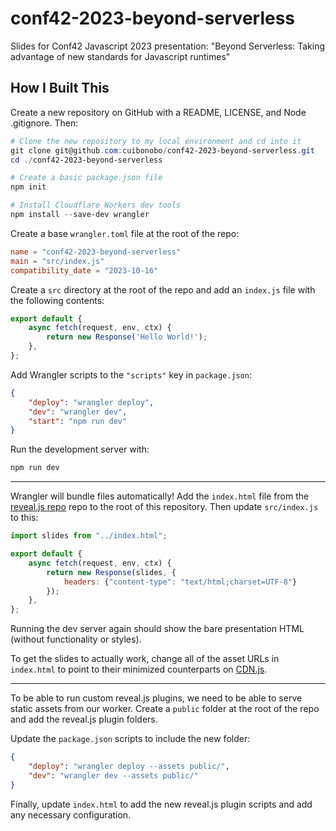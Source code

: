 # conf42-2023-beyond-serverless
Slides for Conf42 Javascript 2023 presentation: "Beyond Serverless: Taking advantage of new standards for Javascript runtimes"

## How I Built This
Create a new repository on GitHub with a README, LICENSE, and Node .gitignore. Then:
```powershell
# Clone the new repository to my local environment and cd into it
git clone git@github.com:cuibonobo/conf42-2023-beyond-serverless.git
cd ./conf42-2023-beyond-serverless

# Create a basic package.json file
npm init

# Install Cloudflare Workers dev tools
npm install --save-dev wrangler
```

Create a base `wrangler.toml` file at the root of the repo:
```toml
name = "conf42-2023-beyond-serverless"
main = "src/index.js"
compatibility_date = "2023-10-16"
```

Create a `src` directory at the root of the repo and add an `index.js` file with the following contents:
```javascript
export default {
	async fetch(request, env, ctx) {
		return new Response('Hello World!');
	},
};
```

Add Wrangler scripts to the `"scripts"` key in `package.json`:
```json
{
    "deploy": "wrangler deploy",
    "dev": "wrangler dev",
    "start": "npm run dev"
}
```

Run the development server with:
```powershell
npm run dev
```

---

Wrangler will bundle files automatically! Add the `index.html` file from the [reveal.js repo](https://github.com/hakimel/reveal.js) repo to the root of this repository. Then update `src/index.js` to this:
```javascript
import slides from "../index.html";

export default {
	async fetch(request, env, ctx) {
		return new Response(slides, {
            headers: {"content-type": "text/html;charset=UTF-8"}
        });
	},
};
```

Running the dev server again should show the bare presentation HTML (without functionality or styles).

To get the slides to actually work, change all of the asset URLs in `index.html` to point to their minimized counterparts on [CDN.js](https://cdnjs.com/libraries/reveal.js/4.6.1).

---

To be able to run custom reveal.js plugins, we need to be able to serve static assets from our worker. Create a `public` folder at the root of the repo and add the reveal.js plugin folders.

Update the `package.json` scripts to include the new folder:
```json
{
    "deploy": "wrangler deploy --assets public/",
    "dev": "wrangler dev --assets public/"
}
```

Finally, update `index.html` to add the new reveal.js plugin scripts and add any necessary configuration.
